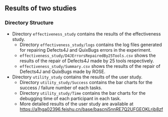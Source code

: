 ## Results of two studies
### Directory Structure
* Directory `effectiveness_study` contains the results of the effectiveness study.
    * Directory `effectiveness_study/logs` contains the log files generated for repairing Defects4J and QuixBugs errors in the experiment.
    * `effectiveness_study/D4JErrorsRepairedBy25Tools.csv` shows the results of the repair of Defects4J made by 25 tools respectively.
    * `effectiveness_study/Summary.csv` shows the results of the repair of Defects4J and QuixBugs made by ROSE.
* Directory `utility_study` contains the results of the user study.
    * Directory `utility_study/Success` contains the bar charts for the success / failure number of each tasks.
    * Directory `utility_study/Time` contains the bar charts for the debugging time of each participant in each task. 
    *  More detailed results of the user study are available at https://a1hga02396.feishu.cn/base/bascnj5nnRE7Q2UFGEOKLrjb8zf